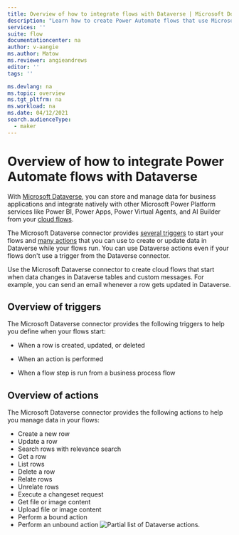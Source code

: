 ```yaml
---
title: Overview of how to integrate flows with Dataverse | Microsoft Docs
description: "Learn how to create Power Automate flows that use Microsoft Dataverse, including triggers and actions."
services: ''
suite: flow
documentationcenter: na
author: v-aangie
ms.author: Matow
ms.reviewer: angieandrews
editor: ''
tags: ''

ms.devlang: na
ms.topic: overview
ms.tgt_pltfrm: na
ms.workload: na
ms.date: 04/12/2021
search.audienceType: 
  - maker
---
```


# Overview of how to integrate Power Automate flows with Dataverse

With [Microsoft Dataverse](https://powerplatform.microsoft.com/dataverse/?ef_id=4425b9cfc5191d82cc2ed9a8b6fe9233:G:s&OCID=AID2100430_SEM_4425b9cfc5191d82cc2ed9a8b6fe9233:G:s&msclkid=4425b9cfc5191d82cc2ed9a8b6fe9233), you can store and manage data for business applications and integrate natively with other Microsoft Power Platform services like Power BI, Power Apps, Power Virtual Agents, and AI Builder from your [cloud flows](../overview-cloud.md).

The Microsoft Dataverse connector provides [several triggers](#overview-of-triggers) to start your flows and [many actions](#overview-of-actions) that you can use to create or update data in Dataverse while your flows run. You can use Dataverse actions even if your flows don't use a trigger from the Dataverse connector.

Use the Microsoft Dataverse connector to create cloud flows that start when data changes in Dataverse tables and custom messages. <!--todo, how is custom messages-->For example, you can send an email whenever a row gets updated in Dataverse.

## Overview of triggers

The Microsoft Dataverse connector provides the following triggers to help you define when your flows start:

- When a row is created, updated, or deleted

- When an action is performed
  
- When a flow step is run from a business process flow

## Overview of actions

The Microsoft Dataverse connector provides the following actions to help you manage data in your flows:<!-- Edit note: How about a See also link to more details about triggers or actions, like a page describing them. -->

- Create a new row
- Update a row
- Search rows with relevance search
- Get a row
- List rows
- Delete a row
- Relate rows
- Unrelate rows
- Execute a changeset request
- Get file or image content
- Upload file or image content
- Perform a bound action
- Perform an unbound action
   ![Partial list of Dataverse actions.](../media/dataverse-overview/actions.png "Partial list of Dataverse actions")
